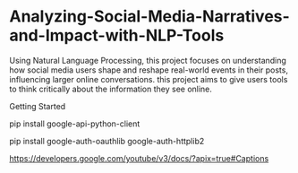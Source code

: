 # Analyzing-Social-Media-Narratives-and-Impact-with-NLP-Tools
Using Natural Language Processing, this project focuses on understanding how social media users shape and reshape real-world events in their posts, influencing larger online conversations.  this project aims to give users tools to think critically about the information they see online.


Getting Started

pip install google-api-python-client

pip install google-auth-oauthlib google-auth-httplib2

https://developers.google.com/youtube/v3/docs/?apix=true#Captions
